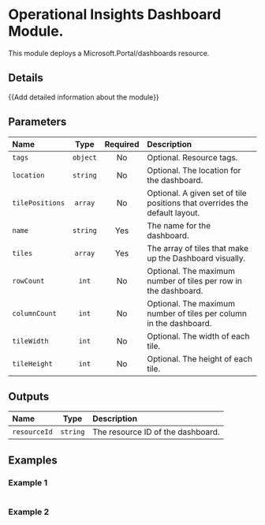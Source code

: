 # Operational Insights Dashboard Module.

This module deploys a Microsoft.Portal/dashboards resource.

## Details

{{Add detailed information about the module}}

## Parameters

| Name            | Type     | Required | Description                                                                |
| :-------------- | :------: | :------: | :------------------------------------------------------------------------- |
| `tags`          | `object` | No       | Optional. Resource tags.                                                   |
| `location`      | `string` | No       | Optional. The location for the dashboard.                                  |
| `tilePositions` | `array`  | No       | Optional. A given set of tile positions that overrides the default layout. |
| `name`          | `string` | Yes      | The name for the dashboard.                                                |
| `tiles`         | `array`  | Yes      | The array of tiles that make up the Dashboard visually.                    |
| `rowCount`      | `int`    | No       | Optional. The maximum number of tiles per row in the dashboard.            |
| `columnCount`   | `int`    | No       | Optional. The maximum number of tiles per column in the dashboard.         |
| `tileWidth`     | `int`    | No       | Optional. The width of each tile.                                          |
| `tileHeight`    | `int`    | No       | Optional. The height of each tile.                                         |

## Outputs

| Name         | Type     | Description                       |
| :----------- | :------: | :-------------------------------- |
| `resourceId` | `string` | The resource ID of the dashboard. |

## Examples

### Example 1

```bicep

```

### Example 2

```bicep

```